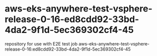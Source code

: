 # aws-eks-anywhere-test-vsphere-release-0-16-ed8cdd92-33bd-4da2-9f1d-5ec369302cf4-45
repository for use with E2E test job aws-eks-anywhere-test-vsphere-release-0-16:ed8cdd92-33bd-4da2-9f1d-5ec369302cf4-45
